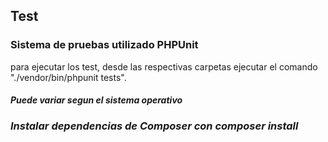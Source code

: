 ## Test

### Sistema de pruebas utilizado PHPUnit

para ejecutar los test, desde las respectivas carpetas ejecutar el comando "./vendor/bin/phpunit tests".

#### _Puede variar segun el sistema operativo_

### _Instalar dependencias de Composer con composer install_
